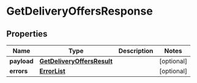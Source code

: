# GetDeliveryOffersResponse

## Properties
Name | Type | Description | Notes
------------ | ------------- | ------------- | -------------
**payload** | [**GetDeliveryOffersResult**](GetDeliveryOffersResult.md) |  |  [optional]
**errors** | [**ErrorList**](ErrorList.md) |  |  [optional]
